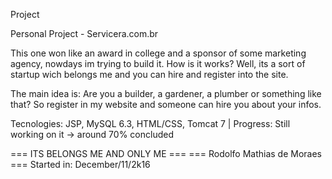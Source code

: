 Project

Personal Project - Servicera.com.br

This one won like an award in college and a sponsor of some marketing agency, nowdays im trying to build it. How is it works? Well, its a sort of startup wich belongs me and you can hire and register into the site.

The main idea is: Are you a builder, a gardener, a plumber or something like that? So register in my website and someone can hire you about your infos.

Tecnologies: JSP, MySQL 6.3, HTML/CSS, Tomcat 7 | Progress: Still working on it -> around 70% concluded

=== ITS BELONGS ME AND ONLY ME === === Rodolfo Mathias de Moraes === Started in: December/11/2k16
